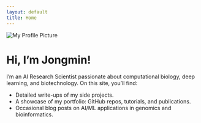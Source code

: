 ```yaml
---
layout: default
title: Home
---
```


<div class="profile-container">
  <!-- Use Jekyll’s `relative_url` filter to build a stable path -->
  <img
    src="{{ '/assets/profile.png' | relative_url }}"
    alt="My Profile Picture"
    class="profile-img"
  />
  <h1>Hi, I’m Jongmin!</h1>
</div>

I’m an AI Research Scientist passionate about computational biology, deep learning, and biotechnology. On this site, you’ll find:

- Detailed write-ups of my side projects.  
- A showcase of my portfolio: GitHub repos, tutorials, and publications.  
- Occasional blog posts on AI/ML applications in genomics and bioinformatics.
